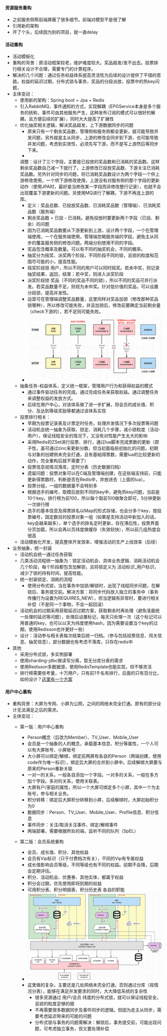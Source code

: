 #### 资源服务重构

- 之前服务侧帮前端屏蔽了很多细节。前端对模型不是很了解
- 引用新的架构
- 开了个头，后续因为别的项目，就一直delay

#### 活动重构

- 活动模板化
- 重构的背景：原活动框架较老，维护难度较大。奖品超发/发不出去。投票排行相关设计不合理，需要专门的计票程序。
- 解决的几个问题：通过任务权益体系提高灵活性为后续的设计提供了不错的思路，权益的延迟过期，分布式锁与事务，奖品的分段派放，投票中的热key问题，
- 主体变动：
    - 使用新的架构：Spring boot + Jpa + Redis
    - 引入RabbitMQ，事件通知的方式，实现解耦（EPGService本身是多个服务的统称，事件可由其他服务产生，这种发布订阅的模式可以很好的解耦，且方便后续的扩展），同时大大提高了扩展性
    - 优化抽奖相关逻辑，解决奖品超发，上下游数据同步的问题
        - 原来只有一个剩余奖品数，管理侧和服务侧都会更新，就可能导致并发问题，另外就是主从同步，上游的修改会同步到下游，也可能导致并发问题，考虑到实效性，必须先写下游，而不是写上游然后等同步下来。
        -
      调整：设计了三个字段，主要是已投放的奖品数和已消耗的奖品数。这样剩余奖品数自己减一下就行了。上游修改已投放奖品数、下游关注已消耗奖品数。另外针对同步的问题，将已消耗奖品数设计为两个字段一个供上游修改使用，一个供下游修改使用，上游没有对服务侧的那个字段的更新动作（使用JPA时，最好是当修改某一字段而非修改整行记录），也就不会出现覆盖下游更新的问题。另使用MQ进行了解耦，下游不再连上游的库。
        - 定义：奖品总数、已投放奖品数、已消耗奖品数（管理端）、已消耗奖品数（服务端）
        - 剩余奖品数 = 已投 - 已消耗。避免投放时要更新两个字段（已投、剩余）的问题
        - 因为已消耗奖品数要从下游更新到上游，设计两个字段，一个在管理端使用，一个在服务端使用，管理端忽略服务端的字段，避免主从同步的覆盖服务侧的修改问题。两端分别使用不同的字段。
        - 奖品包含概率及数量。可以有不同的抽奖机会，不同的概率。
        - 抽奖分为摇奖、派奖两个阶段，不同阶段不同的锁，且锁的粒度和范围尽可能的小，提高性能。
        - 摇奖阶段锁 用户，所以不同的用户可以同时摇奖。若未中奖，则记录抽奖结果，返回，结束；若中奖，则进入派奖阶段
        - 派奖阶段锁 奖品（不同的奖品不同的锁），所以不同的奖品可并行派发。若奖品数量不足，则视为未中奖。针对低价值的奖品，可以设置分段锁，提高并发性。
        - 运营可在管理端调整奖品数量，这里同样对奖品加锁（修改那种奖品锁哪种），所以修改可能失败，并且加锁后，修改前要确定当前剩余量（check下游的），若不足则可能失败。
        - ![奖品表设计](img/奖品表设计.png)
    - 抽象任务-权益体系，定义统一框架，管理用户行为和获得权益的模式
        - 通过事件驱动任务的完成。通过完成任务来获取权益。通过调整任务来调整权益的发放方式。
        - 后续在用户中心，对该体系做了进一步扩展，将会员的成长值、积分、及达到等级奖励等都通过该体系实现
    - 投票排行相关：
        - 早期为投票记录表及计票定时任务，处理并发情况下多次投票等问题
        - 活动机会统一抽象为获取、锁定、消耗几个步骤，减小锁粒度（活动-用户），保证线程安全的情况下，又没有对性能产生太大的影响
        - 采用Redis的ZSet进行投票、排行，通过lua脚本完成票数的更新（原子性，虽可通过zinc来更新分数，但当初面临些初始化的问题，初期与对象的创建侧未完全打通，且有基础得票数，需要lua的比较更新的动作，完全重构后就不需要了）
        - 投票信息视情况落库，定时分表（历史数据归档）
        - 遗留问题：投票对象可以在C端及管理端创建，在这些端支持前，只能更新得票数时，判断是否在Redis中，并放进去（上面的lua）。
        - 投票分组，一组的数据量不会特别多
        - 根据选手的编号，取模后放到不同的key中，避免热key问题，当前是10个key。排行榜为前100，所以每个取前100做聚合即可，5分钟更新一次排行榜
        - 选手的基本信息及得票排名以Map的形式存储，也会分多个key，按投票编号，固定数目的投票对象一组（如果是支持活动中新加入的话，key会越来越多），单个选手的排名定时更新，存在滞后性，投票界面分页加载，所以会再以页纬度做缓存（失效较快），所以前几组热度会很高
    - 活动模板化开发，提高整体开发效率，增强活动的生产上线效率（后续）
- 业务抽象，统一封装
    - 活动机会统一通过任务获取
    - 几类活动流程统一抽象为：锁定活动机会、具体业务逻辑、消耗活动机会几个阶段，每个阶段都包含加解锁，且将锁定义为 活动标识_用户标识，减少了锁的持有时间，提高性能。
    - 统一封装锁定、消耗的流程
        - 使用分布式锁，当在事务中加锁/解锁时，出现了线程同步问题，在解锁后、事务提交前。解决方案：将同步代码放入独立的事务中（事务传播行为设置为REQUIRES_NEW），但当逻辑有异常时，要进行相关补偿（不是同一个事物，不会一起回滚）
    - 活动机会的过期采用获取延迟过期方案，获取剩余时再处理（避免凌晨统一处理的延迟等问题），处理后设置标记，每天只处理一次（这个标记可以用普通的key，也可以以天为纬度使用hash，因为需要设置当个key的过期，使用Redisson也许更好一些）
    - 设计：活动参与相关表每次结束后统一归档。（参与包括投票信息、闯关信息、抽奖信息），部分数据也有考虑不落库，只存在redis中
- 其他
    - 采用分布式锁，多实例部署
    - 使用sharding-jdbc做读写分离，暂无分库分表的需求
    - 使用Redisson多数据源，使用RedisTemplate也能实现，但不够灵活
    - 排行榜需要些考量，十万用户，只有前1千名有排行，后面的只有百分比，如何设计？[这里有一个方案](../extra/question.md)

#### 用户中心重构

- 重构背景：大屏为专网、小屏为公网，之间的网络未完全打通。原有的部分设计无法满足之后的需求。
- 主体变动：
    - 第一版：用户中心重构
        - Person概念（后改为Member）、TV_User、Mobile_User
        - 会员是一个抽象的人的概念，承载基本信息、积分等属性，一个人可以有大屏账号、小屏账号
        - 大小屏可以绑定/解绑，绑定前两屏有各自的Person（两端创建，使用code作为唯一标识），绑定后大屏的合并到小屏中。后续解绑大屏要与原来的Person重新关联
        - 一对一的关系，一般各自添加一个字段。一对多的关系，一般在多方加个字段。多对的关系，使用关联表。
        - 大屏有户/家庭的属性，所以一个大屏可绑定多个小屏，其中一个为主账号，参与相关业务。
        - 积分转移：绑定后大屏积分转移到小屏，后续解绑时，大屏初始积分为0
        - 数据同步：Person、TV_User、Mobile_User、Profile信息、积分信息
        - 事件同步：关注/取消关注事件、绑定/解绑事件
        - 两端部署，需要根据所处的端，监听不同的队列（SpEL）

    - 第二版：会员系统重构
        - 会员、成长值、积分、其他权益
        - 会员有Vip标识（只于付费档次有关），不同的Vip有专属权益
        - 成长值影响会员等级，不同等级也有不同的权益。前期不会降，后期会定期评估。
        - 积分、活动机会、优惠券、其他实体，都属于权益
        - 积分会过期，优先使用即将到期的权益
        - 可用积分表、积分明细表、积分历史表 各自的职能
        - ![会员引擎](img/会员引擎.png)
        - 这里做的复杂，主要还是几处网络未完全打通，否则通过分库（视情况分表），能够在满足并发要求的同时，大大降低系统的复杂性
          - 很多资源通过 用户/会员 纬度的分布式锁，就可以保证线程安全，且锁的粒度足够的细
          - 不再需要很多数据同步及事件同步的逻辑。但因为走主从同步，需要考虑延迟带来的可能的问题
          - 分布式锁与事务的问题需解决：解锁后，事务提交前，可能出现问题，可考虑独立事务，但又要处理补偿
